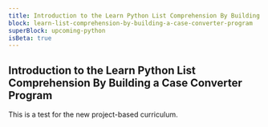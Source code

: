 ```yaml
---
title: Introduction to the Learn Python List Comprehension By Building a Case Converter Program
block: learn-list-comprehension-by-building-a-case-converter-program
superBlock: upcoming-python
isBeta: true
---
```


## Introduction to the Learn Python List Comprehension By Building a Case Converter Program

This is a test for the new project-based curriculum.
